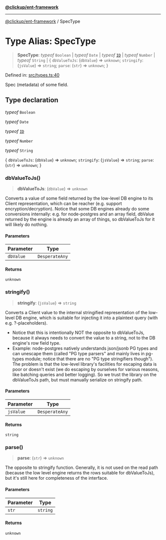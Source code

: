 [**@clickup/ent-framework**](../README.md)

***

[@clickup/ent-framework](../globals.md) / SpecType

# Type Alias: SpecType

> **SpecType**: *typeof* `Boolean` \| *typeof* `Date` \| *typeof* [`ID`](../variables/ID.md) \| *typeof* `Number` \| *typeof* `String` \| \{ `dbValueToJs`: (`dbValue`) => `unknown`; `stringify`: (`jsValue`) => `string`; `parse`: (`str`) => `unknown`; \}

Defined in: [src/types.ts:40](https://github.com/clickup/ent-framework/blob/master/src/types.ts#L40)

Spec (metadata) of some field.

## Type declaration

*typeof* `Boolean`

*typeof* `Date`

*typeof* [`ID`](../variables/ID.md)

*typeof* `Number`

*typeof* `String`

\{ `dbValueToJs`: (`dbValue`) => `unknown`; `stringify`: (`jsValue`) => `string`; `parse`: (`str`) => `unknown`; \}

### dbValueToJs()

> **dbValueToJs**: (`dbValue`) => `unknown`

Converts a value of some field returned by the low-level DB engine to
its Client representation, which can be reacher (e.g. support
encryption/decryption). Notice that some DB engines already do some
conversions internally: e.g. for node-postgres and an array field,
dbValue returned by the engine is already an array of things, so
dbValueToJs for it will likely do nothing.

#### Parameters

| Parameter | Type |
| ------ | ------ |
| `dbValue` | `DesperateAny` |

#### Returns

`unknown`

### stringify()

> **stringify**: (`jsValue`) => `string`

Converts a Client value to the internal stringified representation of
the low-level DB engine, which is suitable for injecting it into a
plaintext query (with e.g. ?-placeholders).
- Notice that this is intentionally NOT the opposite to dbValueToJs,
  because it always needs to convert the value to a string, not to the
  DB engine's row field type.
- Example: node-postgres natively understands json/jsonb PG types and
  can unescape them (called "PG type parsers" and mainly lives in
  pg-types module; notice that there are no "PG type stringifiers
  though"). The problem is that the low-level library's facilities for
  escaping data is poor or doesn't exist (we do escaping by ourselves
  for various reasons, like batching queries and better logging). So we
  trust the library on the dbValueToJs path, but must manually
  serialize on stringify path.

#### Parameters

| Parameter | Type |
| ------ | ------ |
| `jsValue` | `DesperateAny` |

#### Returns

`string`

### parse()

> **parse**: (`str`) => `unknown`

The opposite to stringify function. Generally, it is not used on the
read path (because the low level engine returns the rows suitable for
dbValueToJs), but it's still here for completeness of the interface.

#### Parameters

| Parameter | Type |
| ------ | ------ |
| `str` | `string` |

#### Returns

`unknown`
